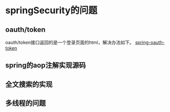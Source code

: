 # springSecurity的问题
## oauth/token
oauth/token接口返回的是一个登录页面的html，解决办法如下。
[spring-oauth-token](http://t.zoukankan.com/gaofangye-p-12590500.html)
## spring的aop注解实现源码

## 全文搜索的实现

## 多线程的问题